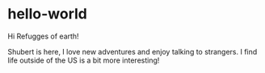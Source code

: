 # hello-world

Hi Refugges of earth!

Shubert is here, I love new adventures and enjoy talking to strangers. I find life outside of the US is a bit more interesting!
